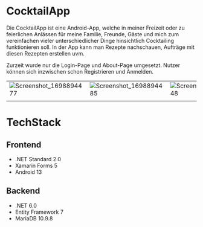 # CocktailApp
Die CocktailApp ist eine Android-App, welche in meiner Freizeit oder zu feierlichen Anlässen für meine Familie, Freunde, Gäste und mich zum vereinfachen vieler unterschiedlicher Dinge hinsichtlich Cocktailing funktionieren soll. In der App kann man Rezepte nachschauen, Aufträge mit diesen Rezepten erstellen uvm.

Zurzeit wurde nur die Login-Page und About-Page umgesetzt. Nutzer können sich inzwischen schon Registrieren und Anmelden.

|  |  |  |
|---|---|---|
| ![Screenshot_1698894477](https://github.com/LenMPorath/CocktailApp/assets/125283275/6d4d2fd6-a9f0-40b2-92a3-22673904316a) | ![Screenshot_1698894485](https://github.com/LenMPorath/CocktailApp/assets/125283275/724d1491-3bc2-48ec-a7c9-f1e57c3c5b21) | ![Screenshot_1698894548](https://github.com/LenMPorath/CocktailApp/assets/125283275/7f90b05d-7296-4ce5-b5fb-9bd7312bcc19)
|  |  |  |

# TechStack 



## Frontend 
- .NET Standard 2.0 
- Xamarin Forms 5
- Android 13

## Backend
- .NET 6.0
- Entity Framework 7
- MariaDB 10.9.8



